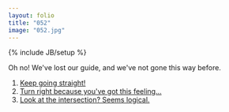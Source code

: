 ```yaml
---
layout: folio
title: "052"
image: "052.jpg"
---
```

{% include JB/setup %}

<div class="copy">
	<p>Oh no! We've lost our guide, and we've not gone this way before.</p>
</div>

<div class="choice">
	<ol>
		<li><a href="053.html">
			Keep going straight!
		</a></li>
		<li><a href="060.html">
			Turn right because you've got this feeling...
		</a></li>
		<li><a href="059.html">
			Look at the intersection? Seems logical.
		</a></li>
	</ol>
</div>